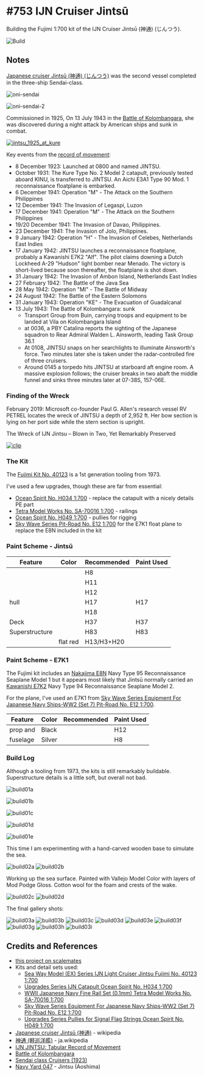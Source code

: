 # #753 IJN Cruiser Jintsū

Building the Fujimi 1:700 kit of the IJN Cruiser Jintsū (神通) (じんつう).

![Build](./assets/Jintsu_build.jpg?raw=true)

## Notes

[Japanese cruiser Jintsū (神通) (じんつう)](https://en.wikipedia.org/wiki/Japanese_cruiser_Jints%C5%AB)
was the second vessel completed in the three-ship Sendai-class.

![oni-sendai](./assets/oni-sendai.jpg)

![oni-sendai-2](./assets/oni-sendai-2.jpg)

Commissioned in 1925, On 13 July 1943 in the
[Battle of Kolombangara](https://en.wikipedia.org/wiki/Battle_of_Kolombangara),
she was discovered during a night attack by American ships and sunk in combat.

[![jintsu_1925_at_kure](./assets/jintsu_1925_at_kure.jpg)](https://en.wikipedia.org/wiki/Japanese_cruiser_Jints%C5%AB)

Key events from the [record of movement](http://www.combinedfleet.com/jintsu_t.htm):

* 8 December 1923: Launched at 0800 and named JINTSU.
* October 1931: The Kure Type No. 2 Model 2 catapult, previously tested aboard KINU, is transferred to JINTSU. An Aichi E3A1 Type 90 Mod. 1 reconnaissance floatplane is embarked.
* 6 December 1941: Operation "M" - The Attack on the Southern Philippines
* 12 December 1941: The Invasion of Legaspi, Luzon
* 17 December 1941: Operation "M" - The Attack on the Southern Philippines
* 19/20 December 1941: The Invasion of Davao, Philippines.
* 23 December 1941: The Invasion of Jolo, Philippines.
* 9 January 1942: Operation "H" - The Invasion of Celebes, Netherlands East Indies
* 17 January 1942: JINTSU launches a reconnaissance floatplane, probably a Kawanishi E7K2 "Alf". The pilot claims downing a Dutch Lockheed A-29 "Hudson" light bomber near Menado. The victory is short-lived because soon thereafter, the floatplane is shot down.
* 31 January 1942: The Invasion of Ambon Island, Netherlands East Indies
* 27 February 1942: The Battle of the Java Sea
* 28 May 1942: Operation "MI" - The Battle of Midway
* 24 August 1942: The Battle of the Eastern Solomons
* 31 January 1943: Operation "KE" - The Evacuation of Guadalcanal
* 13 July 1943: The Battle of Kolombangara: sunk
    * Transport Group from Buin, carrying troops and equipment to be landed at Vila on Kolombangara Island
    * at 0036, a PBY Catalina reports the sighting of the Japanese squadron to Rear Admiral Walden L. Ainsworth, leading Task Group 36.1
    * At 0108, JINTSU snaps on her searchlights to illuminate Ainsworth's force. Two minutes later she is taken under the radar-controlled fire of three cruisers.
    * Around 0145 a torpedo hits JINTSU at starboard aft engine room. A massive explosion follows; the cruiser breaks in two abaft the middle funnel and sinks three minutes later at 07-38S, 157-06E.

### Finding of the Wreck

February 2019: Microsoft co-founder Paul G. Allen's research vessel RV PETREL locates the wreck of JINTSU a depth of 2,952 ft.
Her bow section is lying on her port side while the stern section is upright.

The Wreck of IJN Jintsu – Blown in Two, Yet Remarkably Preserved

[![clip](https://img.youtube.com/vi/ijiaixiu8Yk/0.jpg)](https://www.youtube.com/watch?v=ijiaixiu8Yk)

### The Kit

The [Fujimi Kit No. 40123](https://www.scalemates.com/kits/fujimi-40123-ijn-light-cruiser-jintsu--323315)
is a 1st generation tooling from 1973.

I've used a few upgrades, though these are far from essential:

* [Ocean Spirit No. H034 1:700](https://www.scalemates.com/kits/ocean-spirit-h034-ijn-catapult--967904) - replace the  catapult with a nicely details PE part
* [Tetra Model Works No. SA-70016 1:700](https://www.scalemates.com/kits/tetra-model-works-sa-70016-wwii-japanese-navy-fine-rail-set--1281563) - railings
* [Ocean Spirit No. H049 1:700](https://www.scalemates.com/kits/ocean-spirit-h049-pullies-signal-flag-strings--967910) - pullies for rigging
* [Sky Wave Series Pit-Road No. E12 1:700](https://www.scalemates.com/kits/pit-road-e12-equipment-japanese-navy-ships-ww2-set-7--1245027) for the E7K1 float plane to replace the E8N included in the kit

### Paint Scheme - Jintsū

| Feature               | Color                | Recommended | Paint Used |
|-----------------------|----------------------|-------------|------------|
|                       |                      | H8          |            |
|                       |                      | H11         |            |
|                       |                      | H12         |            |
| hull                  |                      | H17         | H17        |
|                       |                      | H18         |            |
| Deck                  |                      | H37         | H37        |
| Superstructure        |                      | H83         | H83        |
|                       | flat red             | H13/H3+H20  |            |

### Paint Scheme - E7K1

The Fujimi kit includes an [Nakajima E8N](https://en.wikipedia.org/wiki/Nakajima_E8N) Navy Type 95 Reconnaissance Seaplane Model 1
but it appears most likely that Jintsū normally carried an
[Kawanishi E7K2](https://en.wikipedia.org/wiki/Kawanishi_E7K) Navy Type 94 Reconnaissance Seaplane Model 2.

For the plane, I've used an E7K1 from [Sky Wave Series Equipment For Japanese Navy Ships-WW2 (Set 7) Pit-Road No. E12 1:700](https://www.scalemates.com/kits/pit-road-e12-equipment-japanese-navy-ships-ww2-set-7--1245027).

| Feature                  | Color                | Recommended | Paint Used |
|--------------------------|----------------------|-------------|------------|
| prop and                 | Black                |             | H12        |
| fuselage                 | Silver               |             | H8         |

### Build Log

Although a tooling from 1973, the kits is still remarkably buildable. Superstructure details is a little soft, but overall not bad.

![build01a](./assets/build01a.jpg?raw=true)

![build01b](./assets/build01b.jpg?raw=true)

![build01c](./assets/build01c.jpg?raw=true)

![build01d](./assets/build01d.jpg?raw=true)

![build01e](./assets/build01e.jpg?raw=true)

This time I am experimenting with a hand-carved wooden base to simulate the sea.

![build02a](./assets/build02a.jpg?raw=true)
![build02b](./assets/build02b.jpg?raw=true)

Working up the sea surface. Painted with Vallejo Model Color with layers of Mod Podge Gloss. Cotton wool for the foam and crests of the wake.

![build02c](./assets/build02c.jpg?raw=true)
![build02d](./assets/build02d.jpg?raw=true)

The final gallery shots:

![build03a](./assets/build03a.jpg?raw=true)
![build03b](./assets/build03b.jpg?raw=true)
![build03c](./assets/build03c.jpg?raw=true)
![build03d](./assets/build03d.jpg?raw=true)
![build03e](./assets/build03e.jpg?raw=true)
![build03f](./assets/build03f.jpg?raw=true)
![build03g](./assets/build03g.jpg?raw=true)
![build03h](./assets/build03h.jpg?raw=true)
![build03i](./assets/build03i.jpg?raw=true)

## Credits and References

* [this project on scalemates](https://www.scalemates.com/profiles/mate.php?id=74137&p=projects&project=139014)
* Kits and detail sets used:
    * [Sea Way Model (EX) Series IJN Light Cruiser Jintsu Fujimi No. 40123 1:700](https://www.scalemates.com/kits/fujimi-40123-ijn-light-cruiser-jintsu--323315)
    * [Upgrades Series IJN Catapult Ocean Spirit No. H034 1:700](https://www.scalemates.com/kits/ocean-spirit-h034-ijn-catapult--967904)
    * [WWII Japanese Navy Fine Rail Set (0.1mm) Tetra Model Works No. SA-70016 1:700](https://www.scalemates.com/kits/tetra-model-works-sa-70016-wwii-japanese-navy-fine-rail-set--1281563)
    * [Sky Wave Series Equipment For Japanese Navy Ships-WW2 (Set 7) Pit-Road No. E12 1:700](https://www.scalemates.com/kits/pit-road-e12-equipment-japanese-navy-ships-ww2-set-7--1245027)
    * [Upgrades Series Pullies for Signal Flag Strings Ocean Spirit No. H049 1:700](https://www.scalemates.com/kits/ocean-spirit-h049-pullies-signal-flag-strings--967910)
* [Japanese cruiser Jintsū (神通)](https://en.wikipedia.org/wiki/Japanese_cruiser_Jints%C5%AB) - wikipedia
* [神通 (軽巡洋艦)](https://ja.wikipedia.org/wiki/%E7%A5%9E%E9%80%9A_(%E8%BB%BD%E5%B7%A1%E6%B4%8B%E8%89%A6)) - ja.wikipedia
* [IJN JINTSU: Tabular Record of Movement](http://www.combinedfleet.com/jintsu_t.htm)
* [Battle of Kolombangara](https://en.wikipedia.org/wiki/Battle_of_Kolombangara)
* [Sendai class Cruisers (1923)](https://naval-encyclopedia.com/ww2/japan/sendai-class-cruisers.php)
* [Navy Yard 047](https://kaiga.co.jp/publication/books/%e3%83%8d%e3%82%a4%e3%83%93%e3%83%bc%e3%83%a4%e3%83%bc%e3%83%89-vol-47-%e3%82%a2%e3%83%bc%e3%83%9e%e3%83%bc%e3%83%a2%e3%83%87%e3%83%aa%e3%83%b3%e3%82%b02021%e5%b9%b47%e6%9c%88%e5%8f%b7%e5%88%a5/) - Jintsu (Aoshima)
